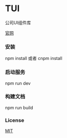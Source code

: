 # TUI
公司UI组件库

[官网](https://ikevinclub.github.io/tui/)

### 安装 
npm install 或者 cnpm install

### 启动服务
npm run dev

### 构建文档
npm run build

### License
[MIT](./LICENSE)